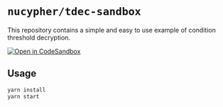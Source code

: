 # `nucypher/tdec-sandbox`

This repository contains a simple and easy to use example of condition threshold decryption.

[![Open in CodeSandbox](https://img.shields.io/badge/Open%20in-CodeSandbox-blue?style=flat-square&logo=codesandbox)](https://githubbox.com/nucypher/tdec-sandbox)

## Usage

```bash
yarn install
yarn start
```
